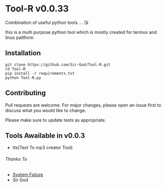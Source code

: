 # Tool-R v0.0.33
Combination of useful python tools ... 😘

this is a multi purpose python tool which is mostly created for termux and linux paltform

## Installation

```base
git clone https://github.com/Sir-God/Tool-R.git
cd Tool-R
pip install -r requirements.txt
python Tool-R.py
```

## Contributing
Pull requests are welcome. For major changes, please open an issue first to discuss what you would like to change.

Please make sure to update tests as appropriate.

## Tools Awailable in v0.0.3
- tts(Text To mp3 creator Tool)

###### Thanks To
- [System Failure](https://informaticayhacking.com)
- Sir God
